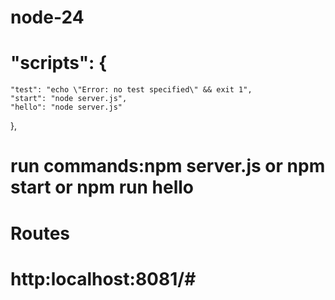 # node-24
#   "scripts": {
    "test": "echo \"Error: no test specified\" && exit 1",
    "start": "node server.js",
    "hello": "node server.js"
  },
  # run commands:npm server.js or npm start or npm run hello
  # Routes
  # http:localhost:8081/#
